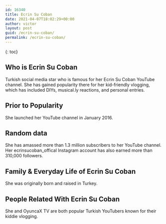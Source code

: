 ```yaml
---
id: 16340
title: Ecrin Su Coban
date: 2021-04-07T18:02:29+00:00
author: victor
layout: post
guid: /ecrin-su-coban/
permalink: /ecrin-su-coban/
---
```



{: toc}


## Who is Ecrin Su Coban



Turkish social media star who is famous for her Ecrin Su Coban YouTube channel. She has gained popularity there for her kid-friendly vlogging, which has included DIYs, musical.ly reactions, and personal entries. 

                
                
                
## Prior to Popularity



She launched her YouTube channel in January 2016. 

                
                
                
## Random data



She has amassed more than 1.3 million subscribers to her YouTube channel. Her ecrinsucoban_offical Instagram account has also earned more than 310,000 followers. 

                
                
                
## Family & Everyday Life of Ecrin Su Coban



She was originally born and raised in Turkey. 

                
                
                
## People Related With Ecrin Su Coban



She and OyuncaX TV are both popular Turkish YouTubers known for their kiddie vlogging. 

                
              
            
          
          
          